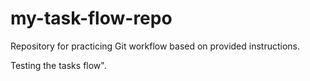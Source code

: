 # my-task-flow-repo
Repository for practicing Git workflow based on provided instructions.

Testing the tasks flow".
